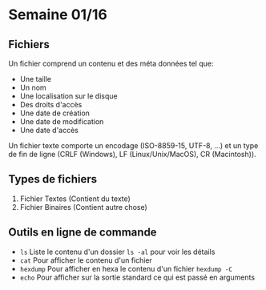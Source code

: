# Semaine 01/16

## Fichiers

Un fichier comprend un contenu et des méta données tel que: 

- Une taille
- Un nom
- Une localisation sur le disque
- Des droits d'accès
- Une date de création
- Une date de modification
- Une date d'accès

Un fichier texte comporte un encodage (ISO-8859-15, UTF-8, ...) et un type de fin de ligne (CRLF (Windows), LF (Linux/Unix/MacOS), CR (Macintosh)).

## Types de fichiers

1. Fichier Textes (Contient du texte)
2. Fichier Binaires (Contient autre chose)

## Outils en ligne de commande 

- `ls` Liste le contenu d'un dossier `ls -al` pour voir les détails
- `cat` Pour afficher le contenu d'un fichier 
- `hexdump` Pour afficher en hexa le contenu d'un fichier `hexdump -C`
- `echo` Pour afficher sur la sortie standard ce qui est passé en arguments

